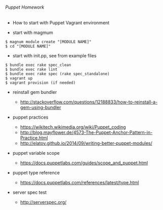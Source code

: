 ###### Puppet Homework ######

* How to start with Puppet Vagrant environment 

* start with magmum

```
$ magnum module create "[MODULE NAME]"
$ cd "[MODULE NAME]"
```

* start with init.pp, see from example files

```
$ bundle exec rake spec_clean 
$ bundle exec rake lint
$ bundle exec rake spec (rake spec_standalone)
$ vagrant up
$ vagrant provision (if needed)
```

* reinstall gem bundler
   - http://stackoverflow.com/questions/12188833/how-to-reinstall-a-gem-using-bundler

* puppet practices
   - https://wikitech.wikimedia.org/wiki/Puppet_coding
   - http://blog.mayflower.de/4573-The-Puppet-Anchor-Pattern-in-Practice.html
   - http://elatov.github.io/2014/09/writing-better-puppet-modules/

* puppet variable scope
   - https://docs.puppetlabs.com/guides/scope_and_puppet.html

* puppet type reference
   - https://docs.puppetlabs.com/references/latest/type.html

* server spec test
   - http://serverspec.org/
